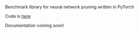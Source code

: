 Benchmark library for neural network pruning written in PyTorch

Code is [here](https://github.com/shrinkbench/shrinkbench)

Documentation coming soon!
